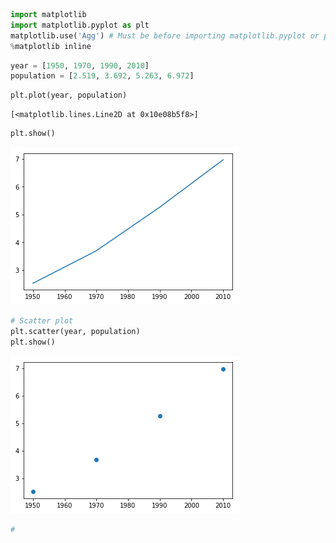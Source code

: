 

```python
import matplotlib
import matplotlib.pyplot as plt
matplotlib.use('Agg') # Must be before importing matplotlib.pyplot or pylab!
%matplotlib inline
```


```python
year = [1950, 1970, 1990, 2010]
population = [2.519, 3.692, 5.263, 6.972]
```


```python
plt.plot(year, population)
```




    [<matplotlib.lines.Line2D at 0x10e08b5f8>]




```python
plt.show()
```


![png](output_3_0.png)



```python
# Scatter plot
plt.scatter(year, population)
plt.show()
```


![png](output_4_0.png)



```python
# 
```

